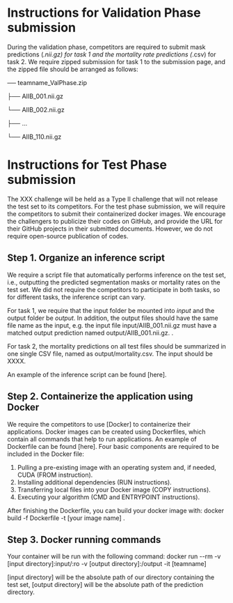 # Instructions for Validation Phase submission
During the validation phase, competitors are required to submit mask predictions (*.nii.gz) for task 1 and the mortality rate predictions (*.csv) for task 2. We require zipped submission for task 1 to the submission page, and the zipped file should be arranged as follows:

── teamname_ValPhase.zip

   ├── AIIB_001.nii.gz
   
   └── AIIB_002.nii.gz
   
   ├── ...
   
   └── AIIB_110.nii.gz


# Instructions for Test Phase submission

The XXX challenge will be held as a Type II challenge that will not release the test set to its competitors. For the test phase submission, we will require the competitors to submit their containerized docker images. We encourage the challengers to publicize their codes on GitHub, and provide the URL for their GitHub projects in their submitted documents. However, we do not require open-source publication of codes. 

## Step 1. Organize an inference script

We require a script file that automatically performs inference on the test set, i.e., outputting the predicted segmentation masks or mortality rates on the test set. We did not require the competitors to participate in both tasks, so for different tasks, the inference script can vary.

For task 1, we require that the input folder be mounted into *input* and the output folder be *output*. In addition, the output files should have the same file name as the input, e.g. the input file input/AIIB_001.nii.gz must have a matched output prediction named output/AIIB_001.nii.gz.  .

For task 2, the mortality predictions on all test files should be summarized in one single CSV file, named as output/mortality.csv. The input should be XXXX.

An example of the inference script can be found [here].


## Step 2. Containerize the application using Docker

We require the competitors to use [Docker] to containerize their applications. Docker images can be created using Dockerfiles, which contain all commands that help to run applications. An example of Dockerfile can be found [here]. Four basic components are required to be included in the Docker file:

1. Pulling a pre-existing image with an operating system and, if needed, CUDA (FROM instruction).
2. Installing additional dependencies (RUN instructions).
3. Transferring local files into your Docker image (COPY instructions).
4. Executing your algorithm (CMD  and ENTRYPOINT instructions).

After finishing the Dockerfile, you can build your docker image with:
docker build -f Dockerfile -t [your image name] .


## Step 3. Docker running commands
Your container will be run with the following command:
docker run --rm -v [input directory]:input/:ro -v [output directory]:/output -it [teamname]

[input directory] will be the absolute path of our directory containing the test set, [output directory] will be the absolute path of the prediction directory.

